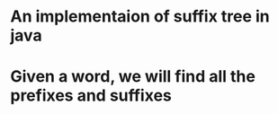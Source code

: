 # An implementaion of suffix tree in java
# Given a word, we will find all the prefixes and suffixes
